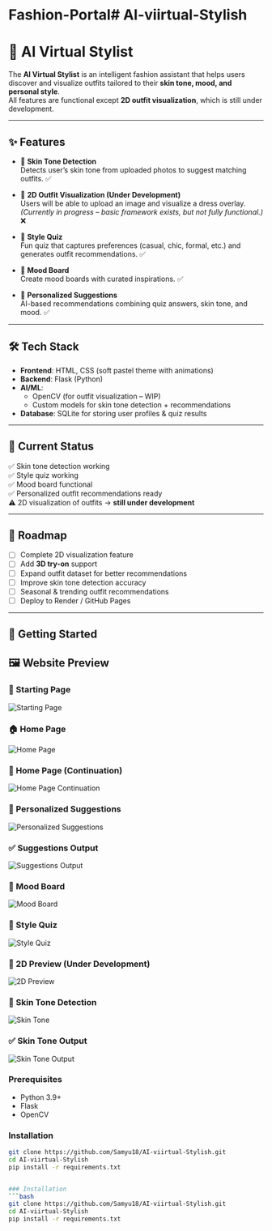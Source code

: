 # Fashion-Portal# AI-viirtual-Stylish
# 👗 AI Virtual Stylist

The **AI Virtual Stylist** is an intelligent fashion assistant that helps users discover and visualize outfits tailored to their **skin tone, mood, and personal style**.  
All features are functional except **2D outfit visualization**, which is still under development.

---

## ✨ Features

- 🎨 **Skin Tone Detection**  
  Detects user’s skin tone from uploaded photos to suggest matching outfits. ✅

- 👕 **2D Outfit Visualization (Under Development)**  
  Users will be able to upload an image and visualize a dress overlay.  
  _(Currently in progress – basic framework exists, but not fully functional.)_ ❌

- 🧩 **Style Quiz**  
  Fun quiz that captures preferences (casual, chic, formal, etc.) and generates outfit recommendations. ✅

- 📌 **Mood Board**  
  Create mood boards with curated inspirations. ✅

- 🤖 **Personalized Suggestions**  
  AI-based recommendations combining quiz answers, skin tone, and mood. ✅

---

## 🛠️ Tech Stack

- **Frontend**: HTML, CSS (soft pastel theme with animations)  
- **Backend**: Flask (Python)  
- **AI/ML**:  
  - OpenCV (for outfit visualization – WIP)  
  - Custom models for skin tone detection + recommendations  
- **Database**: SQLite for storing user profiles & quiz results  

---

## 🚧 Current Status

✅ Skin tone detection working  
✅ Style quiz working  
✅ Mood board functional  
✅ Personalized outfit recommendations ready  
⚠️ 2D visualization of outfits → **still under development**  

---

## 📌 Roadmap

- [ ] Complete 2D visualization feature  
- [ ] Add **3D try-on** support  
- [ ] Expand outfit dataset for better recommendations  
- [ ] Improve skin tone detection accuracy  
- [ ] Seasonal & trending outfit recommendations  
- [ ] Deploy to Render / GitHub Pages  

---

## 🚀 Getting Started
## 🖼️ Website Preview

### 🌸 Starting Page
![Starting Page](assests/Home.png)

### 🏠 Home Page
![Home Page](assests/Home1.png)

### 📌 Home Page (Continuation)
![Home Page Continuation](assests/Home2.png)

### 🎯 Personalized Suggestions
![Personalized Suggestions](assests/get_personalized_suggestion.png)

### ✅ Suggestions Output
![Suggestions Output](assests/suggestion_output.png)

### 🎨 Mood Board
![Mood Board](assests/moodboard.png)

### 📝 Style Quiz
![Style Quiz](assests/quiz.png)

### 👗 2D Preview (Under Development)
![2D Preview](assests/2D_preview.png)

### 🎨 Skin Tone Detection
![Skin Tone](assests/skintone.png)

### ✅ Skin Tone Output
![Skin Tone Output](assests/skintone_output.png)


### Prerequisites
- Python 3.9+  
- Flask  
- OpenCV  

### Installation
```bash
git clone https://github.com/Samyu18/AI-viirtual-Stylish.git
cd AI-viirtual-Stylish
pip install -r requirements.txt


### Installation
```bash
git clone https://github.com/Samyu18/AI-viirtual-Stylish.git
cd AI-viirtual-Stylish
pip install -r requirements.txt
